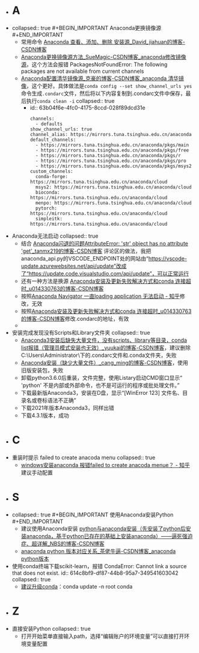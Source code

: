 - # A
- collapsed:: true
  #+BEGIN_IMPORTANT
  Anaconda更换镜像源
  #+END_IMPORTANT
	- 常用命令 [Anaconda 查看、添加、删除 安装源_David_jiahuan的博客-CSDN博客](https://blog.csdn.net/david_jiahuan/article/details/104544957?utm_medium=distribute.pc_relevant.none-task-blog-baidujs_title-2&spm=1001.2101.3001.4242)
	- [Anaconda更换镜像源方法_SueMagic-CSDN博客_anaconda修改镜像源](https://blog.csdn.net/SueMagic/article/details/85332457)，这个方法会报错 PackagesNotFoundError: The following packages are not available from current channels
	- [Anaconda配置清华镜像源_克豪的博客-CSDN博客_anaconda 清华镜像](https://blog.csdn.net/qq754772661/article/details/107174824/)，这个更好。具体做法是`conda config --set show_channel_urls yes`命令生成`.condarc`文件，然后将以下内容复制到.condarc文件中保存，最后执行`conda clean -i`
	  collapsed:: true
		- id:: 63b04f6e-4fc0-4175-8ccd-028f89dcd31e
		  ``` text
		  channels:
		    - defaults
		  show_channel_urls: true
		  channel_alias: https://mirrors.tuna.tsinghua.edu.cn/anaconda
		  default_channels:
		    - https://mirrors.tuna.tsinghua.edu.cn/anaconda/pkgs/main
		    - https://mirrors.tuna.tsinghua.edu.cn/anaconda/pkgs/free
		    - https://mirrors.tuna.tsinghua.edu.cn/anaconda/pkgs/r
		    - https://mirrors.tuna.tsinghua.edu.cn/anaconda/pkgs/pro
		    - https://mirrors.tuna.tsinghua.edu.cn/anaconda/pkgs/msys2
		  custom_channels:
		    conda-forge: https://mirrors.tuna.tsinghua.edu.cn/anaconda/cloud
		    msys2: https://mirrors.tuna.tsinghua.edu.cn/anaconda/cloud
		    bioconda: https://mirrors.tuna.tsinghua.edu.cn/anaconda/cloud
		    menpo: https://mirrors.tuna.tsinghua.edu.cn/anaconda/cloud
		    pytorch: https://mirrors.tuna.tsinghua.edu.cn/anaconda/cloud
		    simpleitk: https://mirrors.tuna.tsinghua.edu.cn/anaconda/cloud
		  ```
- Anaconda无法启动
  collapsed:: true
	- 结合 [Anaconda闪退的问题AttributeError: 'str' object has no attribute 'get'_tanmx219的博客-CSDN博客](https://blog.csdn.net/tanmx219/article/details/88069375) 评论区的做法，我把anaconda_api.py的VSCODE_ENDPOINT处的网站由“https://vscode-update.azurewebsites.net/api/update”改成了“https://update.code.visualstudio.com/api/update”，可以正常运行
	- 还有一种方法是换源 [Anaconda安装及更新失败解决方式和conda 连接超时_u014330763的博客-CSDN博客](https://blog.csdn.net/u014330763/article/details/79994593)
	- 按照[Anaconda Navigator 一直loading application 无法启动 - 知乎](https://zhuanlan.zhihu.com/p/364935316)修改，无效
	- 按照[Anaconda安装及更新失败解决方式和conda 连接超时_u014330763的博客-CSDN博客](https://blog.csdn.net/u014330763/article/details/79994593)修改.condarc的地址，有效
	-
- 安装完成发现没有Scripts和Library文件夹
  collapsed:: true
	- [Anaconda3安装后缺失大量文件，没有scripts、library等目录，conda list报错（管理员模式安装也无效）_yuukai的博客-CSDN博客](https://blog.csdn.net/yuukai/article/details/119890159)，建议删除C:\Users\Administrator\下的.condarc文件和.conda文件夹，失败
	- [Anaconda安装（缺少大量文件）_cang_ming的博客-CSDN博客](https://blog.csdn.net/cang_ming/article/details/106065730)，使用旧版安装包，失败
	- 卸载python3.6.0后重装，文件完整，使用Listary启动CMD窗口显示“ 'python' 不是内部或外部命令，也不是可运行的程序或批处理文件。”
	- 下载最新版Anaconda3，安装在D盘，显示“[WinError 123] 文件名、目录名或卷标语法不正确”
	- 下载2021年版本Anaconda3，同样出错
	- 下载4.3.1版本，成功
- # C
- 重装时提示 failed to create anacoda menu
  collapsed:: true
	- [windows安装anaconda 报错failed to create anacoda menue？ - 知乎](https://www.zhihu.com/question/42263480) 建议手动配置
- # S
- collapsed:: true
  #+BEGIN_IMPORTANT
  使用Anaconda安装Python
  #+END_IMPORTANT
	- 建议使用Anaconda安装 [python与anaconda安装（先安装了python后安装anaconda，基于python已存在的基础上安装anaconda）——逼死强迫症、超详解_NBS的博客-CSDN博客](https://blog.csdn.net/qq_43529415/article/details/100847887)
	- [anaconda python 版本对应关系_茶佬牛逼-CSDN博客_anaconda python版本](https://blog.csdn.net/yuejisuo1948/article/details/81043823)
- 使用conda终端下载scikit-learn，报错 CondaError: Cannot link a source that does not exist.
  id:: 614c8bf9-df87-44b8-95a7-349541603042
  collapsed:: true
	- [建议升级conda](https://stackoverflow.com/questions/54024671/error-while-installing-tensorflow-in-conda-environment-condaerror-cannot-link)：conda update -n root conda
- # Z
- 直接安装Python
  collapsed:: true
	- 打开开始菜单直接输入path，选择“编辑账户的环境变量”可以直接打开环境变量配置